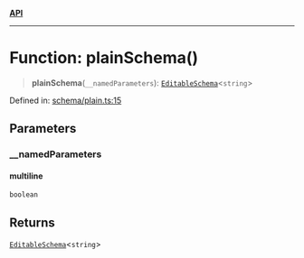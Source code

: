 [**API**](../API.md)

***

# Function: plainSchema()

> **plainSchema**(`__namedParameters`): [`EditableSchema`](../type-aliases/EditableSchema.md)\<`string`\>

Defined in: [schema/plain.ts:15](https://github.com/inokawa/edix/blob/1310bb20e9f231a42c138bb5fc604641e3ec391b/src/core/schema/plain.ts#L15)

## Parameters

### \_\_namedParameters

#### multiline

`boolean`

## Returns

[`EditableSchema`](../type-aliases/EditableSchema.md)\<`string`\>
